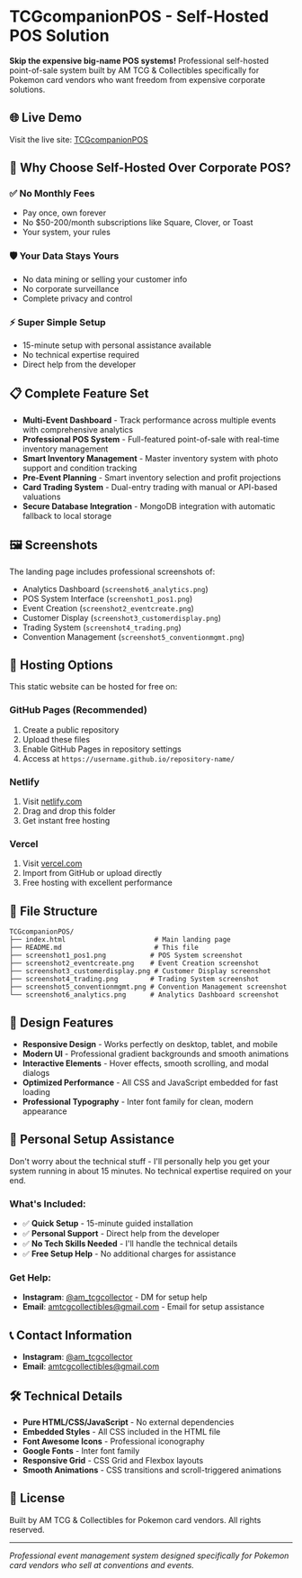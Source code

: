 # TCGcompanionPOS - Self-Hosted POS Solution

**Skip the expensive big-name POS systems!** Professional self-hosted point-of-sale system built by AM TCG & Collectibles specifically for Pokemon card vendors who want freedom from expensive corporate solutions.

## 🌐 Live Demo

Visit the live site: [TCGcompanionPOS](https://stcroix1414.github.io/TCGcompanionPOS/)

## 🚀 Why Choose Self-Hosted Over Corporate POS?

### ✅ **No Monthly Fees**
- Pay once, own forever
- No $50-200/month subscriptions like Square, Clover, or Toast
- Your system, your rules

### 🛡️ **Your Data Stays Yours**
- No data mining or selling your customer info
- No corporate surveillance
- Complete privacy and control

### ⚡ **Super Simple Setup**
- 15-minute setup with personal assistance available
- No technical expertise required
- Direct help from the developer

## 📋 Complete Feature Set

- **Multi-Event Dashboard** - Track performance across multiple events with comprehensive analytics
- **Professional POS System** - Full-featured point-of-sale with real-time inventory management
- **Smart Inventory Management** - Master inventory system with photo support and condition tracking
- **Pre-Event Planning** - Smart inventory selection and profit projections
- **Card Trading System** - Dual-entry trading with manual or API-based valuations
- **Secure Database Integration** - MongoDB integration with automatic fallback to local storage

## 🖼️ Screenshots

The landing page includes professional screenshots of:
- Analytics Dashboard (`screenshot6_analytics.png`)
- POS System Interface (`screenshot1_pos1.png`)
- Event Creation (`screenshot2_eventcreate.png`)
- Customer Display (`screenshot3_customerdisplay.png`)
- Trading System (`screenshot4_trading.png`)
- Convention Management (`screenshot5_conventionmgmt.png`)

## 🚀 Hosting Options

This static website can be hosted for free on:

### GitHub Pages (Recommended)
1. Create a public repository
2. Upload these files
3. Enable GitHub Pages in repository settings
4. Access at `https://username.github.io/repository-name/`

### Netlify
1. Visit [netlify.com](https://netlify.com)
2. Drag and drop this folder
3. Get instant free hosting

### Vercel
1. Visit [vercel.com](https://vercel.com)
2. Import from GitHub or upload directly
3. Free hosting with excellent performance

## 📁 File Structure

```
TCGcompanionPOS/
├── index.html                      # Main landing page
├── README.md                       # This file
├── screenshot1_pos1.png           # POS System screenshot
├── screenshot2_eventcreate.png    # Event Creation screenshot
├── screenshot3_customerdisplay.png # Customer Display screenshot
├── screenshot4_trading.png        # Trading System screenshot
├── screenshot5_conventionmgmt.png # Convention Management screenshot
└── screenshot6_analytics.png      # Analytics Dashboard screenshot
```

## 🎨 Design Features

- **Responsive Design** - Works perfectly on desktop, tablet, and mobile
- **Modern UI** - Professional gradient backgrounds and smooth animations
- **Interactive Elements** - Hover effects, smooth scrolling, and modal dialogs
- **Optimized Performance** - All CSS and JavaScript embedded for fast loading
- **Professional Typography** - Inter font family for clean, modern appearance

## 🤝 Personal Setup Assistance

Don't worry about the technical stuff - I'll personally help you get your system running in about 15 minutes. No technical expertise required on your end.

### What's Included:
- ✅ **Quick Setup** - 15-minute guided installation
- ✅ **Personal Support** - Direct help from the developer
- ✅ **No Tech Skills Needed** - I'll handle the technical details
- ✅ **Free Setup Help** - No additional charges for assistance

### Get Help:
- **Instagram**: [@am_tcgcollector](https://instagram.com/am_tcgcollector) - DM for setup help
- **Email**: amtcgcollectibles@gmail.com - Email for setup assistance

## 📞 Contact Information

- **Instagram**: [@am_tcgcollector](https://instagram.com/am_tcgcollector)
- **Email**: amtcgcollectibles@gmail.com

## 🛠️ Technical Details

- **Pure HTML/CSS/JavaScript** - No external dependencies
- **Embedded Styles** - All CSS included in the HTML file
- **Font Awesome Icons** - Professional iconography
- **Google Fonts** - Inter font family
- **Responsive Grid** - CSS Grid and Flexbox layouts
- **Smooth Animations** - CSS transitions and scroll-triggered animations

## 📄 License

Built by AM TCG & Collectibles for Pokemon card vendors. All rights reserved.

---

*Professional event management system designed specifically for Pokemon card vendors who sell at conventions and events.*
